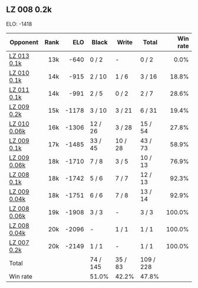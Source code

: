 ## LZ 008 0.2k ##

ELO: -1418

Opponent | Rank | ELO | Black | Write | Total | Win rate
---------|-----:|----:|-------|-------|-------|-------:
[LZ 013 0.1k](LZ%20013%200.1k.md) | 13k | -640 | 0 / 2 | - | 0 / 2 | 0.0%
[LZ 010 0.1k](LZ%20010%200.1k.md) | 14k | -915 | 2 / 10 | 1 / 6 | 3 / 16 | 18.8%
[LZ 011 0.1k](LZ%20011%200.1k.md) | 14k | -991 | 2 / 5 | 0 / 2 | 2 / 7 | 28.6%
[LZ 009 0.2k](LZ%20009%200.2k.md) | 15k | -1178 | 3 / 10 | 3 / 21 | 6 / 31 | 19.4%
[LZ 010 0.06k](LZ%20010%200.06k.md) | 16k | -1306 | 12 / 26 | 3 / 28 | 15 / 54 | 27.8%
[LZ 009 0.1k](LZ%20009%200.1k.md) | 17k | -1485 | 33 / 45 | 10 / 28 | 43 / 73 | 58.9%
[LZ 009 0.06k](LZ%20009%200.06k.md) | 18k | -1710 | 7 / 8 | 3 / 5 | 10 / 13 | 76.9%
[LZ 008 0.1k](LZ%20008%200.1k.md) | 18k | -1742 | 5 / 6 | 7 / 7 | 12 / 13 | 92.3%
[LZ 009 0.04k](LZ%20009%200.04k.md) | 18k | -1751 | 6 / 6 | 7 / 8 | 13 / 14 | 92.9%
[LZ 008 0.06k](LZ%20008%200.06k.md) | 19k | -1908 | 3 / 3 | - | 3 / 3 | 100.0%
[LZ 008 0.04k](LZ%20008%200.04k.md) | 20k | -2096 | - | 1 / 1 | 1 / 1 | 100.0%
[LZ 007 0.2k](LZ%20007%200.2k.md) | 20k | -2149 | 1 / 1 | - | 1 / 1 | 100.0%
Total | | | 74 / 145 | 35 / 83 | 109 / 228 | 
Win rate| | | 51.0% | 42.2% | 47.8% | 
